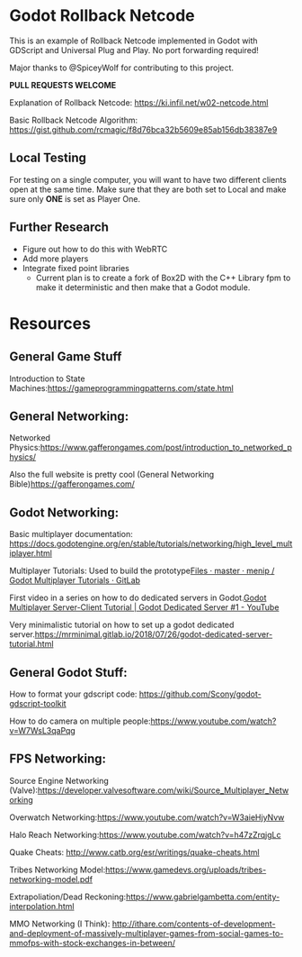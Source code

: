 # Godot Rollback Netcode

This is an example of Rollback Netcode implemented in Godot with GDScript and Universal Plug and Play.
No port forwarding required! 

Major thanks to @SpiceyWolf for contributing to this project.

**PULL REQUESTS WELCOME**

Explanation of Rollback Netcode: https://ki.infil.net/w02-netcode.html

Basic Rollback Netcode Algorithm: https://gist.github.com/rcmagic/f8d76bca32b5609e85ab156db38387e9

## Local Testing

For testing on a single computer, you will want to have two different clients open at the same time. Make sure that they are both set to Local and make sure only **ONE** is set as Player One.

## Further Research

- Figure out how to do this with WebRTC
- Add more players
- Integrate fixed point libraries
  - Current plan is to create a fork of Box2D with the C++ Library fpm to make it deterministic and then make that a Godot module.

# Resources

## General Game Stuff

Introduction to State Machines:https://gameprogrammingpatterns.com/state.html

## General Networking:

Networked Physics:https://www.gafferongames.com/post/introduction_to_networked_physics/

Also the full website is pretty cool (General Networking Bible)https://gafferongames.com/

## Godot Networking:

Basic multiplayer documentation: https://docs.godotengine.org/en/stable/tutorials/networking/high_level_multiplayer.html

Multiplayer Tutorials: Used to build the prototype[Files · master · menip / Godot Multiplayer Tutorials · GitLab](https://gitlab.com/menip/godot-multiplayer-tutorials/-/tree/master)

First video in a series on how to do dedicated servers in Godot.[Godot Multiplayer Server-Client Tutorial | Godot Dedicated Server #1 - YouTube](https://www.youtube.com/watch?v=lnFN6YabFKg)

Very minimalistic tutorial on how to set up a godot dedicated server.https://mrminimal.gitlab.io/2018/07/26/godot-dedicated-server-tutorial.html

## General Godot Stuff:

How to format your gdscript code: https://github.com/Scony/godot-gdscript-toolkit

How to do camera on multiple people:https://www.youtube.com/watch?v=W7WsL3qaPqg

## FPS Networking:

Source Engine Networking (Valve):https://developer.valvesoftware.com/wiki/Source_Multiplayer_Networking

Overwatch Networking:https://www.youtube.com/watch?v=W3aieHjyNvw

Halo Reach Networking:https://www.youtube.com/watch?v=h47zZrqjgLc

Quake Cheats: http://www.catb.org/esr/writings/quake-cheats.html

Tribes Networking Model:https://www.gamedevs.org/uploads/tribes-networking-model.pdf

Extrapoliation/Dead Reckoning:https://www.gabrielgambetta.com/entity-interpolation.html

MMO Networking (I Think): http://ithare.com/contents-of-development-and-deployment-of-massively-multiplayer-games-from-social-games-to-mmofps-with-stock-exchanges-in-between/

